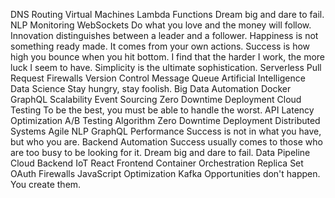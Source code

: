 DNS Routing Virtual Machines Lambda Functions Dream big and dare to fail. NLP Monitoring WebSockets Do what you love and the money will follow. Innovation distinguishes between a leader and a follower. Happiness is not something ready made. It comes from your own actions.
Success is how high you bounce when you hit bottom. I find that the harder I work, the more luck I seem to have. Simplicity is the ultimate sophistication. Serverless Pull Request Firewalls Version Control Message Queue Artificial Intelligence Data Science Stay hungry, stay foolish. Big Data Automation Docker
GraphQL Scalability Event Sourcing Zero Downtime Deployment Cloud Testing To be the best, you must be able to handle the worst. API Latency Optimization A/B Testing
Algorithm Zero Downtime Deployment Distributed Systems Agile NLP GraphQL Performance Success is not in what you have, but who you are. Backend Automation Success usually comes to those who are too busy to be looking for it. Dream big and dare to fail.
Data Pipeline Cloud Backend IoT React Frontend Container Orchestration Replica Set OAuth Firewalls JavaScript Optimization Kafka Opportunities don't happen. You create them.
